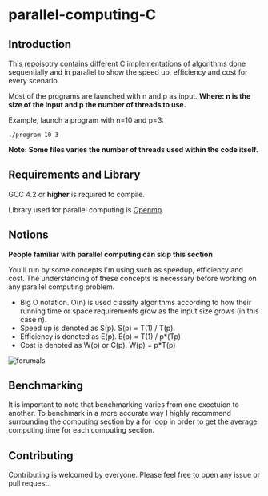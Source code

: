 
# parallel-computing-C

## Introduction

This repoisotry contains different C implementations of algorithms done sequentially and in parallel to show the speed up, efficiency and cost for every scenario.

Most of the programs are launched with n and p as input.
**Where: n is the size of the input and p the number of threads to use.**

Example, launch a program with n=10 and p=3:

`./program 10 3`

**Note: Some files varies the number of threads used within the code itself.**

## Requirements and Library

GCC 4.2 or **higher** is required to compile.

Library used for parallel computing is [Openmp](https://www.openmp.org/).

## Notions

**People familiar with parallel computing can skip this section**

You'll run by some concepts I'm using such as speedup, efficiency and cost. The understanding of these concepts is necessary before working on any parallel computing problem.

- Big O notation. O(n) is used classify algorithms according to how their running time or space requirements grow as the input size grows (in this case n).
- Speed up is denoted as S(p). S(p) = T(1) / T(p).
- Efficiency is denoted as E(p). E(p) = T(1) / p*(Tp)
- Cost is denoted as W(p) or C(p). W(p) = p*T(p)

![forumals](https://images.slideplayer.com/33/8243710/slides/slide_12.jpg)

## Benchmarking

It is important to note that benchmarking varies from one exectuion to another. To benchmark in a more accurate way I highly recommend surrounding the computing section by a for loop in order to get the average computing time for each computing section.

## Contributing

Contributing is welcomed by everyone. Please feel free to open any issue or pull request.
